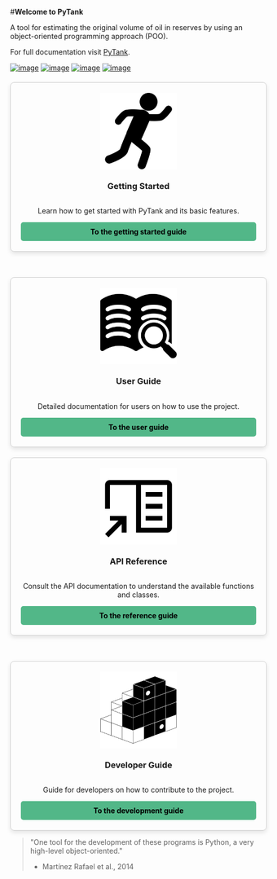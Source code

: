 #**Welcome to PyTank**


A tool for estimating the original volume of oil in reserves by using an
object-oriented programming approach (POO).

For full documentation
visit [PyTank](https://github.com/ESPOL-FICT-PETROLEOS/PYTANK.git).

[![image](https://badge.fury.io/py/pytank.svg)](https://badge.fury.io/py/pytask.svg)
[![image](https://img.shields.io/pypi/pyversions/pytank)](https://img.shields.io/pypi/pyversions/pytank)
[![image](https://github.com/reservoirpy/reservoirpy/actions/workflows/test.yml/badge.svg?branch=master)](https://github.com/reservoirpy/reservoirpy/actions/workflows/test.yml/badge.svg?branch=master)
[![image](https://codecov.io/gh/reservoirpy/reservoirpy/branch/master/graph/badge.svg?token=JC8R1PB5EO)](https://codecov.io/gh/reservoirpy/reservoirpy/branch/master/graph/badge.svg?token=JC8R1PB5EO)



<div class="card-container-1" style="display: flex; flex-wrap: wrap; gap: 50px; 
    margin-top: 20px; justify-content: center;">
    <a href="nav/getting_started/" class="intro-card" style="flex: 1 1 250px; 
        border: 1px solid #ccc; padding: 20px; border-radius: 8px; text-align: 
        center; box-shadow: 0 4px 8px rgba(0,0,0,0.1); display: flex; 
        flex-direction: column; justify-content: space-around; 
        text-decoration: none; color: inherit;">
        <img src="nav/_static/index/getting_started.svg" alt="Getting Started" 
            style="width: 100%; height: 150px; object-fit: contain; 
            border-radius: 8px 8px 0 0;">
        <h3 style="font-weight: bold;">Getting Started</h3>
        <p>Learn how to get started with PyTank and its basic features.</p>
        <span class="button" style="background-color: #52b788; color: black; 
            padding: 10px 15px; border-radius: 5px; text-decoration: none; 
            transition: transform 0.3s ease;font-weight: bold;"> 
            To the getting started guide 
        </span>
    </a>
    <a href="nav/setup/user_guide/" class="intro-card" style="flex: 1 1 250px; 
        border: 1px solid #ccc; padding: 20px; border-radius: 8px; text-align: 
        center; box-shadow: 0 4px 8px rgba(0,0,0,0.1); display: flex; 
        flex-direction: column; justify-content: space-around; 
        text-decoration: none; color: inherit;">
        <img src="nav/_static/index/user_guide.svg" alt="User Guide" style="width: 
            100%; height: 150px; object-fit: contain; 
            border-radius: 8px 8px 0 0;">
        <h3 style="font-weight: bold;">User Guide</h3>
        <p>Detailed documentation for users on how to use the project.</p>
        <span class="button" style="background-color: #52b788; color: black; 
            padding: 10px 15px; border-radius: 5px; text-decoration: none; 
            transition: transform 0.3s ease;font-weight: bold;"> 
            To the user guide 
        </span>
    </a>
</div>

<div class="card-container-2" style="display: flex; flex-wrap: wrap; gap: 50px; 
    margin-top: 20px; justify-content: center;">
    <a href="nav/API/api_reference/" class="intro-card" style="flex: 1 1 250px; 
        border: 1px solid #ccc; padding: 20px; border-radius: 8px; text-align: 
        center; box-shadow: 0 4px 8px rgba(0,0,0,0.1); display: flex; 
        flex-direction: column; justify-content: space-around; 
        text-decoration: none; color: inherit;">
        <img src="nav/_static/index/api.svg" alt="API Reference" style="width: 100%; 
            height: 150px; object-fit: contain; 
            border-radius: 8px 8px 0 0;">
        <h3 style="font-weight: bold;">API Reference</h3>
        <p>Consult the API documentation to understand the available functions 
            and classes.</p>
        <span class="button" style="background-color: #52b788; color: black; 
            padding: 10px 15px; border-radius: 5px; text-decoration: none; 
            transition: transform 0.3s ease;font-weight: bold;"> To the reference guide 
        </span>
    </a>
    <a href="nav/develop/develop_guide/" class="intro-card" 
        style="flex: 1 1 250px; border: 1px solid #ccc; padding: 20px; 
        border-radius: 8px; text-align: center; 
        box-shadow: 0 4px 8px rgba(0,0,0,0.1); display: flex; 
        flex-direction: column; justify-content: space-around; 
        text-decoration: none; color: inherit;">
        <img src="nav/_static/index/dev_guide.svg" alt="Developer Guide" style="width: 
            100%; height: 150px; object-fit: contain; 
            border-radius: 8px 8px 0 0;">
        <h3 style="font-weight: bold;">Developer Guide</h3>
        <p>Guide for developers on how to contribute to the project.</p>
        <span class="button" style="background-color: #52b788; color: black; 
            padding: 10px 15px; border-radius: 5px; text-decoration: none;  
            transition: transform 0.3s ease; font-weight: bold;"> 
            To the development guide 
        </span>
    </a>
</div>

<style>
    .button:active {
        transform: scale(0.95);
        background-color: #0056b3;
    }
</style>

> "One tool for the development of these programs is
> Python, a very high-level object-oriented."
> - Martínez Rafael et al., 2014